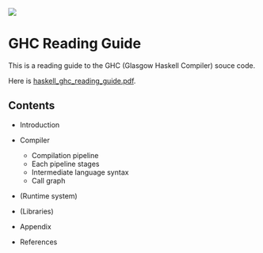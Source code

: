 <p align="left"><img src="https://takenobu-hs.github.io/downloads/images/haskell-logo-s.png"/></p>

GHC Reading Guide
=================

This is a reading guide to the GHC (Glasgow Haskell Compiler) souce code.

Here is [haskell_ghc_reading_guide.pdf](https://takenobu-hs.github.io/downloads/haskell_ghc_reading_guide.pdf).


Contents
--------

- Introduction

- Compiler
  - Compilation pipeline
  - Each pipeline stages
  - Intermediate language syntax
  - Call graph

- (Runtime system)

- (Libraries)

- Appendix

- References
